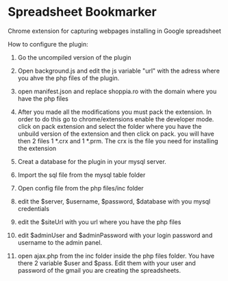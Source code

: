 # Spreadsheet Bookmarker

Chrome extension for capturing webpages installing in Google spreadsheet

How to configure the plugin:

1. Go the uncompiled version of the plugin

2. Open background.js and edit the js variable "url" with the adress where you ahve the php files of the plugin. 

3. open manifest.json and replace shoppia.ro with the domain where you have the php files

4. After you made all the modifications you must pack the extension. In order to do this go to chrome/extensions enable the developer mode. click on pack extension and select the folder where you have the unbuild version of the extension and then click on pack. you will have then 2 files  1 *.crx and 1 *.prm. The crx is the file you need for installing the extension

5. Creat a database for the plugin in your mysql server.

6. Import the sql file from the mysql table folder

7. Open config file from the php files/inc folder

8. edit the $server, $username, $password, $database with you mysql credentials

9. edit the $siteUrl with you url where you have the php files

10. edit $adminUser and $adminPassword with your login password and username to the admin panel.

11. open ajax.php from the inc folder inside the php files folder. You have there 2 variable $user and $pass. Edit them with your user and password of the gmail you are creating the spreadsheets.

